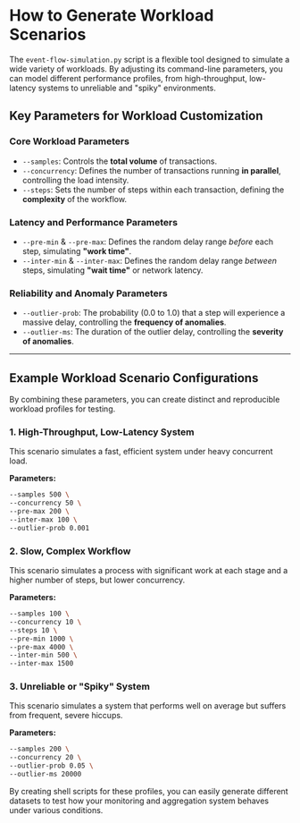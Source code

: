 # How to Generate Workload Scenarios

The `event-flow-simulation.py` script is a flexible tool designed to simulate a wide variety of workloads. By adjusting its command-line parameters, you can model different performance profiles, from high-throughput, low-latency systems to unreliable and "spiky" environments.

## Key Parameters for Workload Customization

### Core Workload Parameters
-   `--samples`: Controls the **total volume** of transactions.
-   `--concurrency`: Defines the number of transactions running **in parallel**, controlling the load intensity.
-   `--steps`: Sets the number of steps within each transaction, defining the **complexity** of the workflow.

### Latency and Performance Parameters
-   `--pre-min` & `--pre-max`: Defines the random delay range *before* each step, simulating **"work time"**.
-   `--inter-min` & `--inter-max`: Defines the random delay range *between* steps, simulating **"wait time"** or network latency.

### Reliability and Anomaly Parameters
-   `--outlier-prob`: The probability (0.0 to 1.0) that a step will experience a massive delay, controlling the **frequency of anomalies**.
-   `--outlier-ms`: The duration of the outlier delay, controlling the **severity of anomalies**.

---

## Example Workload Scenario Configurations

By combining these parameters, you can create distinct and reproducible workload profiles for testing.

### 1. High-Throughput, Low-Latency System
This scenario simulates a fast, efficient system under heavy concurrent load.

**Parameters:**
```bash
--samples 500 \
--concurrency 50 \
--pre-max 200 \
--inter-max 100 \
--outlier-prob 0.001
```

### 2. Slow, Complex Workflow
This scenario simulates a process with significant work at each stage and a higher number of steps, but lower concurrency.

**Parameters:**
```bash
--samples 100 \
--concurrency 10 \
--steps 10 \
--pre-min 1000 \
--pre-max 4000 \
--inter-min 500 \
--inter-max 1500
```

### 3. Unreliable or "Spiky" System
This scenario simulates a system that performs well on average but suffers from frequent, severe hiccups.

**Parameters:**
```bash
--samples 200 \
--concurrency 20 \
--outlier-prob 0.05 \
--outlier-ms 20000
```

By creating shell scripts for these profiles, you can easily generate different datasets to test how your monitoring and aggregation system behaves under various conditions.
